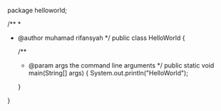 package helloworld;

/**
 *
 * @author muhamad rifansyah
 */
public class HelloWorld {

    /**
     * @param args the command line arguments
     */
    public static void main(String[] args) {
        System.out.println("HelloWorld");
    
    }
            
        
    
}
